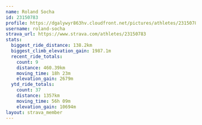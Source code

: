 ```yaml
---
name: Roland Socha
id: 23150783
profile: https://dgalywyr863hv.cloudfront.net/pictures/athletes/23150783/14745672/4/large.jpg
username: roland-socha
strava_url: https://www.strava.com/athletes/23150783
stats:
  biggest_ride_distance: 138.2km
  biggest_climb_elevation_gain: 1987.1m
  recent_ride_totals:
    count: 9
    distance: 460.39km
    moving_time: 18h 23m
    elevation_gain: 2679m
  ytd_ride_totals:
    count: 37
    distance: 1357km
    moving_time: 56h 09m
    elevation_gain: 10694m
layout: strava_member
--- 
```

